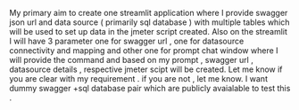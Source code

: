 My primary aim to create one streamlit application where I provide swagger json url and data source ( primarily sql database ) with multiple tables which will be used to set up data  in the jmeter script created. Also on the streamlit I will have 3 parameter one for swagger url , one for datasource connectivity and mapping and other one for prompt chat window where I will provide the command and based on my prompt , swagger url , datasource details , respective jmeter scipt will be created. Let me know if you are clear with my requirement . if you are not , let me know. I want dummy swagger +sql database pair which are publicly avaialable to test this .
